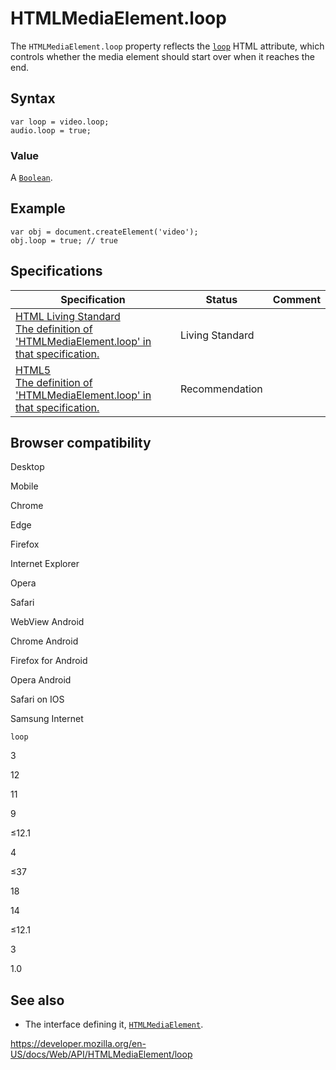 # HTMLMediaElement.loop

The `HTMLMediaElement.loop` property reflects the [`loop`](https://developer.mozilla.org/en-US/docs/Web/HTML/Element/video#attr-loop) HTML attribute, which controls whether the media element should start over when it reaches the end.

## Syntax

    var loop = video.loop;
    audio.loop = true;

### Value

A [`Boolean`](https://developer.mozilla.org/en-US/docs/Web/JavaScript/Reference/Global_Objects/Boolean).

## Example

    var obj = document.createElement('video');
    obj.loop = true; // true

## Specifications

<table><thead><tr class="header"><th>Specification</th><th>Status</th><th>Comment</th></tr></thead><tbody><tr class="odd"><td><a href="https://html.spec.whatwg.org/multipage/#dom-media-loop">HTML Living Standard<br />
<span class="small">The definition of 'HTMLMediaElement.loop' in that specification.</span></a></td><td><span class="spec-living">Living Standard</span></td><td></td></tr><tr class="even"><td><a href="https://www.w3.org/TR/html52/embedded-content-0.html#htmlmediaelement">HTML5<br />
<span class="small">The definition of 'HTMLMediaElement.loop' in that specification.</span></a></td><td><span class="spec-rec">Recommendation</span></td><td></td></tr></tbody></table>

## Browser compatibility

Desktop

Mobile

Chrome

Edge

Firefox

Internet Explorer

Opera

Safari

WebView Android

Chrome Android

Firefox for Android

Opera Android

Safari on IOS

Samsung Internet

`loop`

3

12

11

9

≤12.1

4

≤37

18

14

≤12.1

3

1.0

## See also

- The interface defining it, [`HTMLMediaElement`](../htmlmediaelement).

<a href="https://developer.mozilla.org/en-US/docs/Web/API/HTMLMediaElement/loop" class="_attribution-link">https://developer.mozilla.org/en-US/docs/Web/API/HTMLMediaElement/loop</a>
